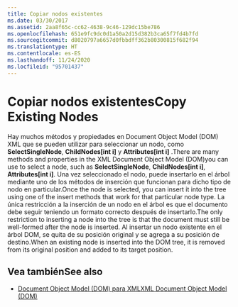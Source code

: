 ```yaml
---
title: Copiar nodos existentes
ms.date: 03/30/2017
ms.assetid: 2aa8f65c-cc62-4638-9c46-129dc15be786
ms.openlocfilehash: 651e9fc9dc0d1a50a2d15d382b3ca65f7fd4b7fd
ms.sourcegitcommit: d8020797a6657d0fbbdff362b80300815f682f94
ms.translationtype: HT
ms.contentlocale: es-ES
ms.lasthandoff: 11/24/2020
ms.locfileid: "95701437"
---
```

# <a name="copy-existing-nodes"></a><span data-ttu-id="35ef6-102">Copiar nodos existentes</span><span class="sxs-lookup"><span data-stu-id="35ef6-102">Copy Existing Nodes</span></span>

<span data-ttu-id="35ef6-103">Hay muchos métodos y propiedades en Document Object Model (DOM) XML que se pueden utilizar para seleccionar un nodo, como **SelectSingleNode**, **ChildNodes[int i]** y **Attributes[int i]** .</span><span class="sxs-lookup"><span data-stu-id="35ef6-103">There are many methods and properties in the XML Document Object Model (DOM)you can use to select a node, such as **SelectSingleNode**, **ChildNodes[int i]**, **Attributes[int i]**.</span></span> <span data-ttu-id="35ef6-104">Una vez seleccionado el nodo, puede insertarlo en el árbol mediante uno de los métodos de inserción que funcionan para dicho tipo de nodo en particular.</span><span class="sxs-lookup"><span data-stu-id="35ef6-104">Once the node is selected, you can insert it into the tree using one of the insert methods that work for that particular node type.</span></span> <span data-ttu-id="35ef6-105">La única restricción a la inserción de un nodo en el árbol es que el documento debe seguir teniendo un formato correcto después de insertarlo.</span><span class="sxs-lookup"><span data-stu-id="35ef6-105">The only restriction to inserting a node into the tree is that the document must still be well-formed after the node is inserted.</span></span> <span data-ttu-id="35ef6-106">Al insertar un nodo existente en el árbol DOM, se quita de su posición original y se agrega a su posición de destino.</span><span class="sxs-lookup"><span data-stu-id="35ef6-106">When an existing node is inserted into the DOM tree, it is removed from its original position and added to its target position.</span></span>  
  
## <a name="see-also"></a><span data-ttu-id="35ef6-107">Vea también</span><span class="sxs-lookup"><span data-stu-id="35ef6-107">See also</span></span>

- [<span data-ttu-id="35ef6-108">Document Object Model (DOM) para XML</span><span class="sxs-lookup"><span data-stu-id="35ef6-108">XML Document Object Model (DOM)</span></span>](xml-document-object-model-dom.md)
